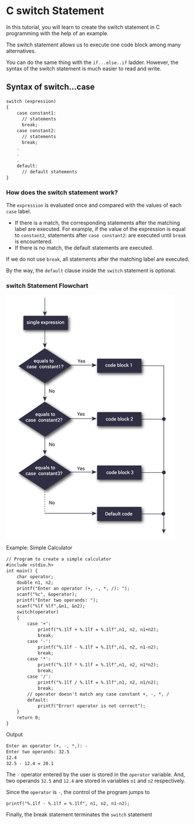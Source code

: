 # C switch Statement

In this tutorial, you will learn to create the switch statement in C programming with the help of an example.

The switch statement allows us to execute one code block among many alternatives.

You can do the same thing with the `if...else..if` ladder. However, the syntax of the switch statement is much easier to read and write.

## Syntax of switch...case

```
switch (expression)
​{
    case constant1:
      // statements
      break;
    case constant2:
      // statements
      break;
    .
    .
    .
    default:
      // default statements
}
```

### How does the switch statement work?

The `expression` is evaluated once and compared with the values of each `case` label.

* If there is a match, the corresponding statements after the matching label are executed. For example, if the value of the expression is equal to `constant2`, statements after `case constant2`: are executed until `break` is encountered.
* If there is no match, the default statements are executed.

If we do not use `break`, all statements after the matching label are executed.

By the way, the `default` clause inside the `switch` statement is optional.

### switch Statement Flowchart

![Flowchart of switch statement](/images/flowchart-switch-statement.jpg)

Example: Simple Calculator
```
// Program to create a simple calculator
#include <stdio.h>
int main() {
    char operator;
    double n1, n2;
    printf("Enter an operator (+, -, *, /): ");
    scanf("%c", &operator);
    printf("Enter two operands: ");
    scanf("%lf %lf",&n1, &n2);
    switch(operator)
    {
        case '+':
            printf("%.1lf + %.1lf = %.1lf",n1, n2, n1+n2);
            break;
        case '-':
            printf("%.1lf - %.1lf = %.1lf",n1, n2, n1-n2);
            break;
        case '*':
            printf("%.1lf * %.1lf = %.1lf",n1, n2, n1*n2);
            break;
        case '/':
            printf("%.1lf / %.1lf = %.1lf",n1, n2, n1/n2);
            break;
        // operator doesn't match any case constant +, -, *, /
        default:
            printf("Error! operator is not correct");
    }
    return 0;
}
```
Output
```
Enter an operator (+, -, *,): -
Enter two operands: 32.5
12.4
32.5 - 12.4 = 20.1
```

The `-` operator entered by the user is stored in the `operator` variable. And, two operands `32.5` and `12.4` are stored in variables `n1` and `n2` respectively.

Since the `operator` is `-`, the control of the program jumps to

```
printf("%.1lf - %.1lf = %.1lf", n1, n2, n1-n2);
```

Finally, the break statement terminates the `switch` statement
